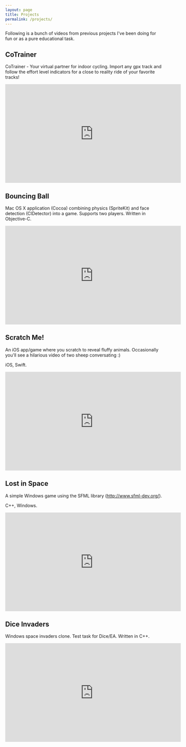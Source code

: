 ```yaml
---
layout: page
title: Projects
permalink: /projects/
---
```


Following is a bunch of videos from previous projects I've been doing for fun or as a pure educational task.

## CoTrainer
CoTrainer - Your virtual partner for indoor cycling. Import any gpx track and follow the effort level indicators for a close to reality ride of your favorite tracks!

<iframe width="560" height="315" src="https://www.youtube.com/embed/9P7w7ggpO8o" frameborder="0" allow="accelerometer; autoplay; encrypted-media; gyroscope; picture-in-picture" allowfullscreen></iframe>
<br>

## Bouncing Ball

Mac OS X application (Cocoa) combining physics (SpriteKit) and face detection (CIDetector) into a game. Supports two players. Written in Objective-C.

<iframe width="560" height="315" src="https://www.youtube.com/embed/ENfSKIHDGMc" frameborder="0" allow="accelerometer; autoplay; encrypted-media; gyroscope; picture-in-picture" allowfullscreen></iframe>
<br>


## Scratch Me!

An iOS app/game where you scratch to reveal fluffy animals. Occasionally you'll see a hilarious video of two sheep conversating :)

iOS, Swift.

<iframe width="560" height="315" src="https://www.youtube.com/embed/NN5bCc7sD5c" frameborder="0" allow="accelerometer; autoplay; encrypted-media; gyroscope; picture-in-picture" allowfullscreen></iframe>
<br>


## Lost in Space

A simple Windows game using the SFML library (http://www.sfml-dev.org/).

C++, Windows.

<iframe width="560" height="315" src="https://www.youtube.com/embed/SIUaLbmpS0E" frameborder="0" allow="accelerometer; autoplay; encrypted-media; gyroscope; picture-in-picture" allowfullscreen></iframe>
<br>


## Dice Invaders

Windows space invaders clone. Test task for Dice/EA. Written in C++.

<iframe width="560" height="315" src="https://www.youtube.com/embed/kcyG8u20uTc" frameborder="0" allow="accelerometer; autoplay; encrypted-media; gyroscope; picture-in-picture" allowfullscreen></iframe>
<br>
